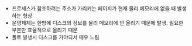 - 프로세스가 참조하려는 주소가 가리키는 페이지가 현재 물리 메모리에 없을 때 발생하는 형상
- 운영체제는 한방에 디스크의 정보를 물리 메모리에 안 올리기 때문에 발생. 필요한 부분만 효율적으로 올리기 때문
- 폴트 발생시 디스크를 가야되서 매우 느림